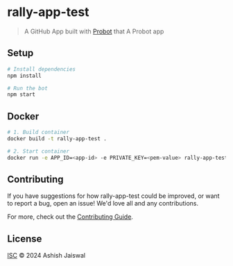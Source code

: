 # rally-app-test

> A GitHub App built with [Probot](https://github.com/probot/probot) that A Probot app

## Setup

```sh
# Install dependencies
npm install

# Run the bot
npm start
```

## Docker

```sh
# 1. Build container
docker build -t rally-app-test .

# 2. Start container
docker run -e APP_ID=<app-id> -e PRIVATE_KEY=<pem-value> rally-app-test
```

## Contributing

If you have suggestions for how rally-app-test could be improved, or want to report a bug, open an issue! We'd love all and any contributions.

For more, check out the [Contributing Guide](CONTRIBUTING.md).

## License

[ISC](LICENSE) © 2024 Ashish Jaiswal
